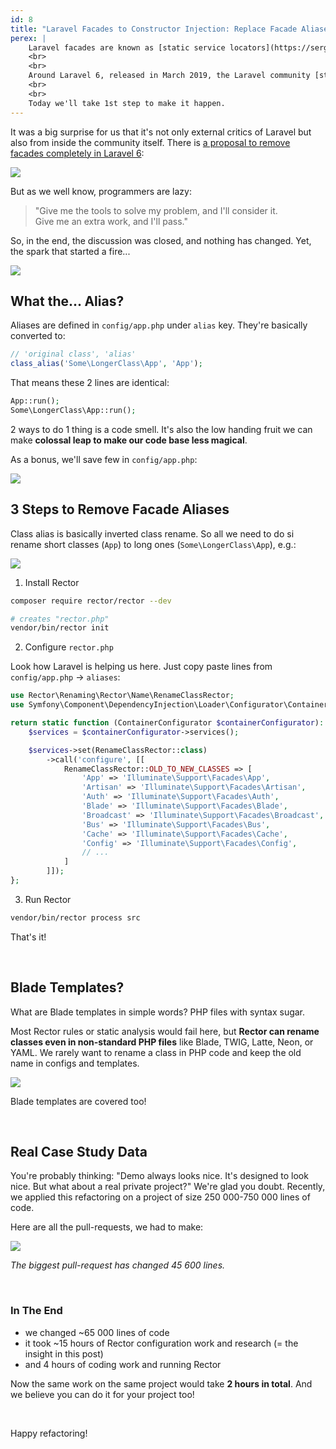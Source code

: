 ```yaml
---
id: 8
title: "Laravel Facades to Constructor Injection: Replace Facade Aliases with Full Classes in 2 hours"
perex: |
    Laravel facades are known as [static service locators](https://sergeyzhuk.me/2016/05/27/laravel-facades/). The idea is get any service anywhere, which comes very handy for project bootstrapping.
    <br>
    <br>
    Around Laravel 6, released in March 2019, the Laravel community [started](https://stackoverflow.com/questions/49138428/avoid-laravel-facade-on-controller) [moving away](https://github.com/laravel/ideas/issues/1508) [from](https://programmingarehard.com/2014/01/11/stop-using-facades.html/) [facades](https://www.freecodecamp.org/news/moving-away-from-magic-or-why-i-dont-want-to-use-laravel-anymore-2ce098c979bd/#facades) towards **clearly typed constructor injection**.
    <br>
    <br>
    Today we'll take 1st step to make it happen.
---
```


It was a big surprise for us that it's not only external critics of Laravel but also from inside the community itself.
There is [a proposal to remove facades completely in Laravel 6](https://github.com/laravel/ideas/issues/1508):


<img src="/assets/images/blog/2020/laravel-facades-6.png" class="img-thumbnail">

<br>

But as we well know, programmers are lazy:

<blockquote class="blockquote mt-5 mb-5 text-center">
    "Give me the tools to solve my problem, and I'll consider it.
    <br>
    Give me an extra work, and I'll pass."
</blockquote>

So, in the end, the discussion was closed, and nothing has changed. Yet, the spark that started a fire...

<img src="/assets/images/blog/2020/laravel-remove-class-alias.png" class="img-thumbnail">


## What the... Alias?

Aliases are defined in `config/app.php` under `alias` key. They're basically converted to:

```php
// 'original class', 'alias'
class_alias('Some\LongerClass\App', 'App');
```

That means these 2 lines are identical:

```php
App::run();
Some\LongerClass\App::run();
```

2 ways to do 1 thing is a code smell. It's also the low handing fruit we can make **colossal leap to make our code base less magical**.

As a bonus, we'll save few in `config/app.php`:

<img src="/assets/images/blog/2020/laravel-facades-alias-drop.png" class="img-thumbnail">

## 3 Steps to Remove Facade Aliases

Class alias is basically inverted class rename. So all we need to do si rename short classes (`App`) to long ones (`Some\LongerClass\App`), e.g.:

<img src="/assets/images/blog/2020/laravel-fqn.png" class="img-thumbnail mb-3">

1. Install Rector

```bash
composer require rector/rector --dev

# creates "rector.php"
vendor/bin/rector init
```

2. Configure `rector.php`

Look how Laravel is helping us here. Just copy paste lines from `config/app.php` → `aliases`:

```php
use Rector\Renaming\Rector\Name\RenameClassRector;
use Symfony\Component\DependencyInjection\Loader\Configurator\ContainerConfigurator;

return static function (ContainerConfigurator $containerConfigurator): void {
    $services = $containerConfigurator->services();

    $services->set(RenameClassRector::class)
        ->call('configure', [[
            RenameClassRector::OLD_TO_NEW_CLASSES => [
                'App' => 'Illuminate\Support\Facades\App',
                'Artisan' => 'Illuminate\Support\Facades\Artisan',
                'Auth' => 'Illuminate\Support\Facades\Auth',
                'Blade' => 'Illuminate\Support\Facades\Blade',
                'Broadcast' => 'Illuminate\Support\Facades\Broadcast',
                'Bus' => 'Illuminate\Support\Facades\Bus',
                'Cache' => 'Illuminate\Support\Facades\Cache',
                'Config' => 'Illuminate\Support\Facades\Config',
                // ...
            ]
        ]]);
};
```

3. Run Rector

```bash
vendor/bin/rector process src
```

That's it!

<br>

## Blade Templates?

What are Blade templates in simple words? PHP files with syntax sugar.

Most Rector rules or static analysis would fail here, but **Rector can rename classes even in non-standard PHP files** like Blade, TWIG, Latte, Neon, or YAML. We rarely want to rename a class in PHP code and keep the old name in configs and templates.

<img src="/assets/images/blog/2020/laravel-facades-alias-blade.png" class="img-thumbnail mb-3">

Blade templates are covered too!

<br>


## Real Case Study Data

You're probably thinking: "Demo always looks nice. It's designed to look nice. But what about a real private project?"
We're glad you doubt. Recently, we applied this refactoring on a project of size 250 000-750 000 lines of code.

Here are all the pull-requests, we had to make:

<img src="/assets/images/blog/2020/laravel-facades-2-days-work.png" class="img-thumbnail">

<em>The biggest pull-request has changed 45 600 lines.</em>

<br>

### In The End

- we changed ~65 000 lines of code
- it took ~15 hours of Rector configuration work and research (= the insight in this post)
- and 4 hours of coding work and running Rector

Now the same work on the same project would take **2 hours in total**. And we believe you can do it for your project too!

<br>

Happy refactoring!


